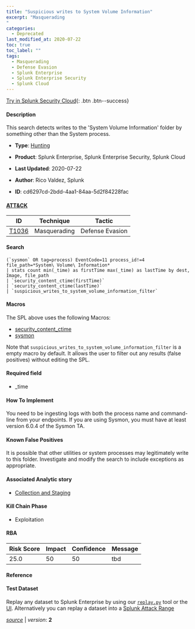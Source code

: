 ```yaml
---
title: "Suspicious writes to System Volume Information"
excerpt: "Masquerading
"
categories:
  - Deprecated
last_modified_at: 2020-07-22
toc: true
toc_label: ""
tags:
  - Masquerading
  - Defense Evasion
  - Splunk Enterprise
  - Splunk Enterprise Security
  - Splunk Cloud
---
```




[Try in Splunk Security Cloud](https://www.splunk.com/en_splunk_app_enrichmentus/cyber-security.html){: .btn .btn--success}

#### Description

This search detects writes to the 'System Volume Information' folder by something other than the System process.

- **Type**: [Hunting](https://github.com/splunk/security_content/wiki/object-Analytic-Types)
- **Product**: Splunk Enterprise, Splunk Enterprise Security, Splunk Cloud


- **Last Updated**: 2020-07-22
- **Author**: Rico Valdez, Splunk
- **ID**: cd6297cd-2bdd-4aa1-84aa-5d2f84228fac


#### [ATT&CK](https://attack.mitre.org/)

| ID             | Technique        |  Tactic             |
| -------------- | ---------------- |-------------------- |
| [T1036](https://attack.mitre.org/techniques/T1036/) | Masquerading | Defense Evasion |

#### Search

```
(`sysmon` OR tag=process) EventCode=11 process_id!=4 file_path=*System\ Volume\ Information* 
| stats count min(_time) as firstTime max(_time) as lastTime by dest, Image, file_path 
| `security_content_ctime(firstTime)`
| `security_content_ctime(lastTime)` 
| `suspicious_writes_to_system_volume_information_filter`
```

#### Macros
The SPL above uses the following Macros:
* [security_content_ctime](https://github.com/splunk/security_content/blob/develop/macros/security_content_ctime.yml)
* [sysmon](https://github.com/splunk/security_content/blob/develop/macros/sysmon.yml)

Note that `suspicious_writes_to_system_volume_information_filter` is a empty macro by default. It allows the user to filter out any results (false positives) without editing the SPL.

#### Required field
* _time


#### How To Implement
You need to be ingesting logs with both the process name and command-line from your endpoints. If you are using Sysmon, you must have at least version 6.0.4 of the Sysmon TA.

#### Known False Positives
It is possible that other utilities or system processes may legitimately write to this folder. Investigate and modify the search to include exceptions as appropriate.

#### Associated Analytic story
* [Collection and Staging](/stories/collection_and_staging)


#### Kill Chain Phase
* Exploitation



#### RBA

| Risk Score  | Impact      | Confidence   | Message      |
| ----------- | ----------- |--------------|--------------|
| 25.0 | 50 | 50 | tbd |




#### Reference


#### Test Dataset
Replay any dataset to Splunk Enterprise by using our [`replay.py`](https://github.com/splunk/attack_data#using-replaypy) tool or the [UI](https://github.com/splunk/attack_data#using-ui).
Alternatively you can replay a dataset into a [Splunk Attack Range](https://github.com/splunk/attack_range#replay-dumps-into-attack-range-splunk-server)



[*source*](https://github.com/splunk/security_content/tree/develop/detections/deprecated/suspicious_writes_to_system_volume_information.yml) \| *version*: **2**
